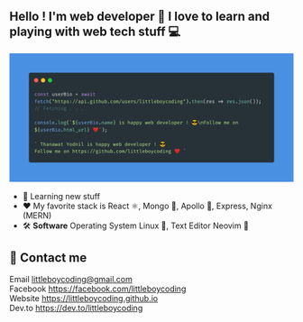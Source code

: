 ## Hello ! I'm web developer 🚀 I love to learn and playing with web tech stuff 💻
![Cover](carbon%20%281%29.png)

- 🚀 Learning new stuff
- ❤️ My favorite stack is React ⚛️, Mongo 🐘, Apollo 🚀, Express, Nginx (MERN)
- 🛠️ **Software** Operating System Linux 🐧, Text Editor Neovim 📝

## 💬 Contact me
Email littleboycoding@gmail.com  
Facebook https://facebook.com/littleboycoding  
Website https://littleboycoding.github.io  
Dev.to https://dev.to/littleboycoding
